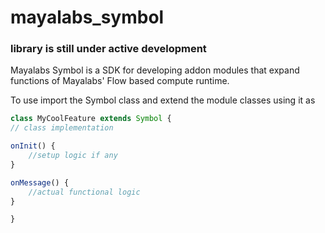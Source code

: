# mayalabs_symbol
### library is still under active development
Mayalabs Symbol is a SDK for developing addon modules that expand functions of Mayalabs' Flow based compute runtime.

To use import the Symbol class and extend the module classes using it as
```Typescript
class MyCoolFeature extends Symbol {
// class implementation

onInit() {
    //setup logic if any
}

onMessage() {
    //actual functional logic
}

}
```